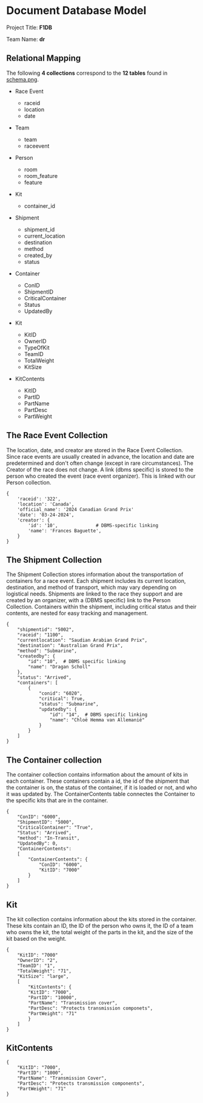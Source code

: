 # Document Database Model

Project Title: **F1DB**

Team Name: **dr**


## Relational Mapping

The following **4 collections** correspond to the **12 tables** found in [schema.png](schema.png).

* Race Event
    * raceid
    * location
    * date

* Team
    * team
    * raceevent

* Person
    * room
    * room_feature
    * feature

* Kit
    * container_id

* Shipment
    * shipment_id
    * current_location
    * destination
    * method
    * created_by
    * status

* Container
    * ConID
    * ShipmentID
    * CriticalContainer
    * Status
    * UpdatedBy

* Kit
    * KitID
    * OwnerID
    * TypeOfKit
    * TeamID
    * TotalWeight
    * KitSize

* KitContents
    * KitID
    * PartID
    * PartName
    * PartDesc
    * PartWeight


## The Race Event Collection

The location, date, and creator are stored in the Race Event Collection. Since race events are usually created in advance, the location and date are predetermined and don't often change (except in rare circumstances). The Creator of the race does not change. 
A link (dbms specific) is stored to the person who created the event (race event organizer). This is linked with our Person collection.

```
{
    'raceid': '322',
    'location': 'Canada',
    'official_name': '2024 Canadian Grand Prix'
    'date': '03-24-2024',
    'creator': {
        'id': '10',              # DBMS-specific linking
        'name': 'Frances Baguette',
    }
}
```


## The Shipment Collection

The Shipment Collection stores information about the transportation of containers for a race event. Each shipment includes its current location, destination, and method of transport, which may vary depending on logistical needs. Shipments are linked to the race they support and are created by an organizer, with a (DBMS specific) link to the Person Collection. Containers within the shipment, including critical status and their contents, are nested for easy tracking and management.

```
{
    "shipmentid": "5002",
    "raceid": "1100",
    "currentlocation": "Saudian Arabian Grand Prix",
    "destination": "Australian Grand Prix",
    "method": "Submarine",
    "createdby": {
        "id": "10",  # DBMS specific linking
        "name": "Dragan Scholl"
    },
    "status": "Arrived",
    "containers": [
        {
            "conid": "6020",
            "critical": True,
            "status": "Submarine",
            "updatedby": {
                "id": "14",  # DBMS specific linking
                "name": "Chloë Hemma van Allemanië"
            }
        }
    ]
}

```

## The Container collection
The container collection contains information about the amount of kits in each container.
These containers contain a id, the id of the shipment that the container is on, the status
of the container, if it is loaded or not, and who it was updated by. The ContainerContents 
table connectes the Container to the specific kits that are in the container.
```
{
    "ConID": "6000",
    "ShipmentID": "5000",
    "CriticalContainer": "True",
    "Status": "Arrived",
    "method": "In-Transit",
    "UpdatedBy": 0,
    "ContainerContents": 
    [
        "ContainerContents": {
            "ConID": "6000",
            "KitID": "7000"
        }
    ]
}
```


## Kit
The kit collection contains information about the kits stored in the container. These kits
contain an ID, the ID of the person who owns it, the ID of a team who owns the kit, the total
weight of the parts in the kit, and the size of the kit based on the weight.
```
{
    "KitID": "7000"
    "OwnerID": "2",
    "TeamID": "1",
    "TotalWeight": "71",
    "KitSize": "large", 
    [
        "KitContents": {
        "KitID": "7000",
        "PartID": "10000",
        "PartName": "Transmission cover",
        "PartDesc": "Protects transmission componets",
        "PartWeight": "71"
        }
    ]
}
```

## KitContents

```
{
    "KitID": "7000",
    "PartID": "1000",
    "PartName": "Transmission Cover",
    "PartDesc": "Protects transmission components",
    "PartWeight": "71"
}
```

